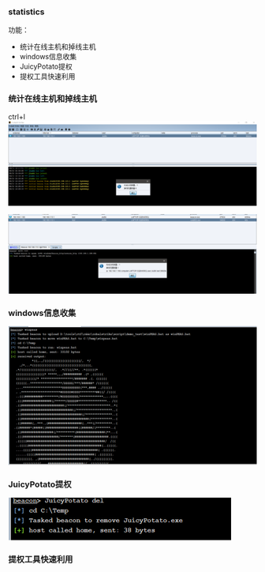 ### statistics ###
功能：
* 统计在线主机和掉线主机
* windows信息收集
* JuicyPotato提权
* 提权工具快速利用

### 统计在线主机和掉线主机 ###
ctrl+l
![](images/image.png)

![](images/beaconfailed.png)

### windows信息收集 ###
![](images/information.png)

### JuicyPotato提权 ###
![](images/potatodel.png)

### 提权工具快速利用 ###
